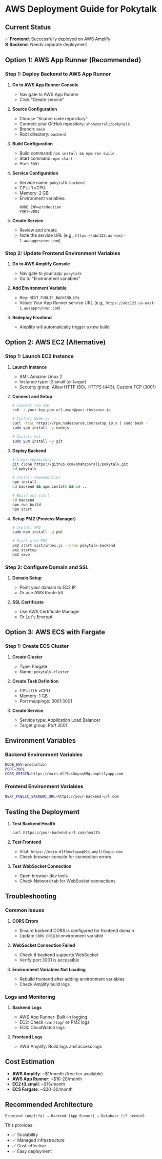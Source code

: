 # AWS Deployment Guide for Pokytalk

## Current Status
✅ **Frontend**: Successfully deployed on AWS Amplify  
❌ **Backend**: Needs separate deployment  

## Option 1: AWS App Runner (Recommended)

### Step 1: Deploy Backend to AWS App Runner

1. **Go to AWS App Runner Console**
   - Navigate to AWS App Runner
   - Click "Create service"

2. **Source Configuration**
   - Choose "Source code repository"
   - Connect your GitHub repository: `shahzoorali/pokytalk`
   - Branch: `main`
   - Root directory: `backend`

3. **Build Configuration**
   - Build command: `npm install && npm run build`
   - Start command: `npm start`
   - Port: `3001`

4. **Service Configuration**
   - Service name: `pokytalk-backend`
   - CPU: 1 vCPU
   - Memory: 2 GB
   - Environment variables:
     ```
     NODE_ENV=production
     PORT=3001
     ```

5. **Create Service**
   - Review and create
   - Note the service URL (e.g., `https://abc123.us-east-1.awsapprunner.com`)

### Step 2: Update Frontend Environment Variables

1. **Go to AWS Amplify Console**
   - Navigate to your app: `pokytalk`
   - Go to "Environment variables"

2. **Add Environment Variable**
   - Key: `NEXT_PUBLIC_BACKEND_URL`
   - Value: Your App Runner service URL (e.g., `https://abc123.us-east-1.awsapprunner.com`)

3. **Redeploy Frontend**
   - Amplify will automatically trigger a new build

## Option 2: AWS EC2 (Alternative)

### Step 1: Launch EC2 Instance

1. **Launch Instance**
   - AMI: Amazon Linux 2
   - Instance type: t3.small (or larger)
   - Security group: Allow HTTP (80), HTTPS (443), Custom TCP (3001)

2. **Connect and Setup**
   ```bash
   # Connect via SSH
   ssh -i your-key.pem ec2-user@your-instance-ip
   
   # Install Node.js
   curl -fsSL https://rpm.nodesource.com/setup_18.x | sudo bash -
   sudo yum install -y nodejs
   
   # Install Git
   sudo yum install -y git
   ```

3. **Deploy Backend**
   ```bash
   # Clone repository
   git clone https://github.com/shahzoorali/pokytalk.git
   cd pokytalk
   
   # Install dependencies
   npm install
   cd backend && npm install && cd ..
   
   # Build and start
   cd backend
   npm run build
   npm start
   ```

4. **Setup PM2 (Process Manager)**
   ```bash
   # Install PM2
   sudo npm install -g pm2
   
   # Start with PM2
   pm2 start dist/index.js --name pokytalk-backend
   pm2 startup
   pm2 save
   ```

### Step 2: Configure Domain and SSL

1. **Domain Setup**
   - Point your domain to EC2 IP
   - Or use AWS Route 53

2. **SSL Certificate**
   - Use AWS Certificate Manager
   - Or Let's Encrypt

## Option 3: AWS ECS with Fargate

### Step 1: Create ECS Cluster

1. **Create Cluster**
   - Type: Fargate
   - Name: `pokytalk-cluster`

2. **Create Task Definition**
   - CPU: 0.5 vCPU
   - Memory: 1 GB
   - Port mappings: 3001:3001

3. **Create Service**
   - Service type: Application Load Balancer
   - Target group: Port 3001

## Environment Variables

### Backend Environment Variables
```bash
NODE_ENV=production
PORT=3001
CORS_ORIGIN=https://main.d1f9os3opaq69q.amplifyapp.com
```

### Frontend Environment Variables
```bash
NEXT_PUBLIC_BACKEND_URL=https://your-backend-url.com
```

## Testing the Deployment

1. **Test Backend Health**
   ```bash
   curl https://your-backend-url.com/health
   ```

2. **Test Frontend**
   - Visit: `https://main.d1f9os3opaq69q.amplifyapp.com`
   - Check browser console for connection errors

3. **Test WebSocket Connection**
   - Open browser dev tools
   - Check Network tab for WebSocket connections

## Troubleshooting

### Common Issues

1. **CORS Errors**
   - Ensure backend CORS is configured for frontend domain
   - Update `CORS_ORIGIN` environment variable

2. **WebSocket Connection Failed**
   - Check if backend supports WebSocket
   - Verify port 3001 is accessible

3. **Environment Variables Not Loading**
   - Rebuild frontend after adding environment variables
   - Check Amplify build logs

### Logs and Monitoring

1. **Backend Logs**
   - AWS App Runner: Built-in logging
   - EC2: Check `/var/log/` or PM2 logs
   - ECS: CloudWatch logs

2. **Frontend Logs**
   - AWS Amplify: Build logs and access logs

## Cost Estimation

- **AWS Amplify**: ~$1/month (free tier available)
- **AWS App Runner**: ~$10-20/month
- **EC2 t3.small**: ~$15/month
- **ECS Fargate**: ~$20-30/month

## Recommended Architecture

```
Frontend (Amplify) → Backend (App Runner) → Database (if needed)
```

This provides:
- ✅ Scalability
- ✅ Managed infrastructure
- ✅ Cost-effective
- ✅ Easy deployment
